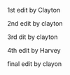 1st edit by Clayton

2nd edit by clayton

3rd dit by clayton

4th edit by Harvey

final edit by clayon
